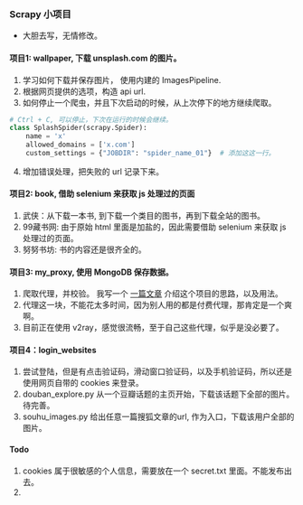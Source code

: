 ###   Scrapy 小项目
- 大胆去写，无情修改。

#### 项目1:  wallpaper, 下载 unsplash.com 的图片。
1. 学习如何下载并保存图片， 使用内建的 ImagesPipeline.
2. 根据网页提供的选项，构造 api url. 
3. 如何停止一个爬虫，并且下次启动的时候，从上次停下的地方继续爬取。
```python
# Ctrl + C, 可以停止，下次在运行的时候会继续。
class SplashSpider(scrapy.Spider):
    name = 'x'
    allowed_domains = ['x.com']
    custom_settings = {"JOBDIR": "spider_name_01"}  # 添加这这一行。
```
4. 增加错误处理，把失败的 url 记录下来。



#### 项目2: book, 借助 selenium 来获取 js 处理过的页面
1. 武侠：从下载一本书, 到下载一个类目的图书，再到下载全站的图书。
2. 99藏书网: 由于原始 html 里面是加盐的，因此需要借助 selenium 来获取 js 处理过的页面。
3. 努努书坊: 书的内容还是很齐全的。

#### 项目3: my_proxy, 使用 MongoDB 保存数据。  
1. 爬取代理，并校验。 我写一个 [一篇文章](https://www.jianshu.com/p/51f83c6579f7) 介绍这个项目的思路，以及用法。
2. 代理这一块，不能花太多时间，因为别人用的都是付费代理，那肯定是一个爽啊。
3. 目前正在使用 v2ray，感觉很流畅，至于自己这些代理，似乎是没必要了。 

#### 项目4：login_websites 
1. 尝试登陆，但是有点击验证码，滑动窗口验证码，以及手机验证码，所以还是使用网页自带的 cookies 来登录。
2. douban_explore.py 从一个豆瓣话题的主页开始，下载该话题下全部的图片。待完善。
3. souhu_images.py  给出任意一篇搜狐文章的url, 作为入口，下载该用户全部的图片。

#### Todo
1. cookies 属于很敏感的个人信息，需要放在一个 secret.txt 里面。不能发布出去。
2. 